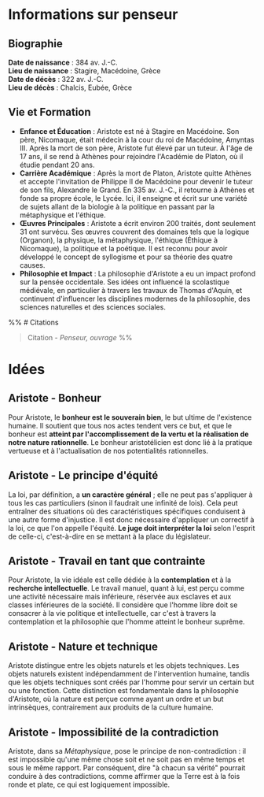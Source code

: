 # Informations sur penseur

## Biographie

**Date de naissance** : 384 av. J.-C.  
**Lieu de naissance** : Stagire, Macédoine, Grèce  
**Date de décès** : 322 av. J.-C.  
**Lieu de décès** : Chalcis, Eubée, Grèce

## Vie et Formation

- **Enfance et Éducation** : Aristote est né à Stagire en Macédoine. Son père, Nicomaque, était médecin à la cour du roi de Macédoine, Amyntas III. Après la mort de son père, Aristote fut élevé par un tuteur. À l'âge de 17 ans, il se rend à Athènes pour rejoindre l'Académie de Platon, où il étudie pendant 20 ans.
- **Carrière Académique** : Après la mort de Platon, Aristote quitte Athènes et accepte l'invitation de Philippe II de Macédoine pour devenir le tuteur de son fils, Alexandre le Grand. En 335 av. J.-C., il retourne à Athènes et fonde sa propre école, le Lycée. Ici, il enseigne et écrit sur une variété de sujets allant de la biologie à la politique en passant par la métaphysique et l'éthique.
- **Œuvres Principales** : Aristote a écrit environ 200 traités, dont seulement 31 ont survécu. Ses œuvres couvrent des domaines tels que la logique (Organon), la physique, la métaphysique, l'éthique (Éthique à Nicomaque), la politique et la poétique. Il est reconnu pour avoir développé le concept de syllogisme et pour sa théorie des quatre causes.
- **Philosophie et Impact** : La philosophie d'Aristote a eu un impact profond sur la pensée occidentale. Ses idées ont influencé la scolastique médiévale, en particulier à travers les travaux de Thomas d'Aquin, et continuent d'influencer les disciplines modernes de la philosophie, des sciences naturelles et des sciences sociales.

%% # Citations

> Citation - _Penseur, ouvrage_
> %%

# Idées

## Aristote - Bonheur

Pour Aristote, le **bonheur est le souverain bien**, le but ultime de l'existence humaine. Il soutient que tous nos actes tendent vers ce but, et que le bonheur est **atteint par l'accomplissement de la vertu et la réalisation de notre nature rationnelle**. Le bonheur aristotélicien est donc lié à la pratique vertueuse et à l'actualisation de nos potentialités rationnelles.

## Aristote - Le principe d'équité

La loi, par définition, a **un caractère général** ; elle ne peut pas s'appliquer à tous les cas particuliers (sinon il faudrait une infinité de lois). Cela peut entraîner des situations où des caractéristiques spécifiques conduisent à une autre forme d'injustice. Il est donc nécessaire d'appliquer un correctif à la loi, ce que l'on appelle l'équité. **Le juge doit interpréter la loi** selon l'esprit de celle-ci, c'est-à-dire en se mettant à la place du législateur.

## Aristote - Travail en tant que contrainte

Pour Aristote, la vie idéale est celle dédiée à la **contemplation** et à la **recherche intellectuelle**. Le travail manuel, quant à lui, est perçu comme une activité nécessaire mais inférieure, réservée aux esclaves et aux classes inférieures de la société. Il considère que l'homme libre doit se consacrer à la vie politique et intellectuelle, car c'est à travers la contemplation et la philosophie que l'homme atteint le bonheur suprême.

## Aristote - Nature et technique

Aristote distingue entre les objets naturels et les objets techniques. Les objets naturels existent indépendamment de l'intervention humaine, tandis que les objets techniques sont créés par l'homme pour servir un certain but ou une fonction. Cette distinction est fondamentale dans la philosophie d'Aristote, où la nature est perçue comme ayant un ordre et un but intrinsèques, contrairement aux produits de la culture humaine​​.

## Aristote - Impossibilité de la contradiction

Aristote, dans sa _Métaphysique_, pose le principe de non-contradiction : il est impossible qu'une même chose soit et ne soit pas en même temps et sous le même rapport. Par conséquent, dire "à chacun sa vérité" pourrait conduire à des contradictions, comme affirmer que la Terre est à la fois ronde et plate, ce qui est logiquement impossible.
